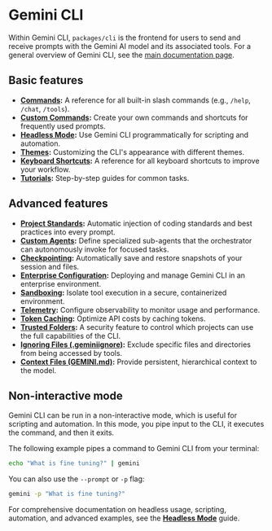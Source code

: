 # Gemini CLI

Within Gemini CLI, `packages/cli` is the frontend for users to send and receive prompts with the Gemini AI model and its associated tools. For a general overview of Gemini CLI, see the [main documentation page](../index.md).

## Basic features

- **[Commands](./commands.md):** A reference for all built-in slash commands (e.g., `/help`, `/chat`, `/tools`).
- **[Custom Commands](./custom-commands.md):** Create your own commands and shortcuts for frequently used prompts.
- **[Headless Mode](./headless.md):** Use Gemini CLI programmatically for scripting and automation.
- **[Themes](./themes.md):** Customizing the CLI's appearance with different themes.
- **[Keyboard Shortcuts](./keyboard-shortcuts.md):** A reference for all keyboard shortcuts to improve your workflow.
- **[Tutorials](./tutorials.md):** Step-by-step guides for common tasks.

## Advanced features

- **[Project Standards](./project-standards.md):** Automatic injection of coding standards and best practices into every prompt.
- **[Custom Agents](./agents.md):** Define specialized sub-agents that the orchestrator can autonomously invoke for focused tasks.
- **[Checkpointing](./checkpointing.md):** Automatically save and restore snapshots of your session and files.
- **[Enterprise Configuration](./enterprise.md):** Deploying and manage Gemini CLI in an enterprise environment.
- **[Sandboxing](./sandbox.md):** Isolate tool execution in a secure, containerized environment.
- **[Telemetry](./telemetry.md):** Configure observability to monitor usage and performance.
- **[Token Caching](./token-caching.md):** Optimize API costs by caching tokens.
- **[Trusted Folders](./trusted-folders.md):** A security feature to control which projects can use the full capabilities of the CLI.
- **[Ignoring Files (.geminiignore)](./gemini-ignore.md):** Exclude specific files and directories from being accessed by tools.
- **[Context Files (GEMINI.md)](./gemini-md.md):** Provide persistent, hierarchical context to the model.

## Non-interactive mode

Gemini CLI can be run in a non-interactive mode, which is useful for scripting and automation. In this mode, you pipe input to the CLI, it executes the command, and then it exits.

The following example pipes a command to Gemini CLI from your terminal:

```bash
echo "What is fine tuning?" | gemini
```

You can also use the `--prompt` or `-p` flag:

```bash
gemini -p "What is fine tuning?"
```

For comprehensive documentation on headless usage, scripting, automation, and advanced examples, see the **[Headless Mode](./headless.md)** guide.
